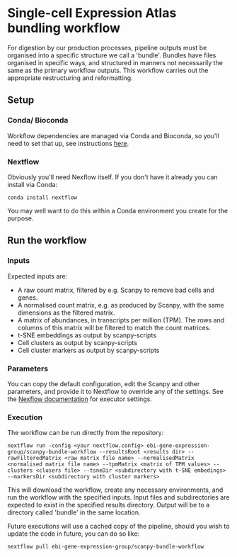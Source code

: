 # Single-cell Expression Atlas bundling workflow

For digestion by our production processes, pipeline outputs must be organised into a specific structure we call a 'bundle'. Bundles have files organised in specific ways, and structured in manners not necessarily the same as the primary workflow outputs. This workflow carries out the appropriate restructuring and reformatting.

## Setup

### Conda/ Bioconda

Workflow dependencies are managed via Conda and Bioconda, so you'll need to set that up, see instructions [here](https://bioconda.github.io/#install-conda). 

### Nextflow

Obviously you'll need Nexflow itself. If you don't have it already you can install via Conda:

```
conda install nextflow
```

You may well want to do this within a Conda environment you create for the purpose.

## Run the workflow

### Inputs

Expected inputs are:

 * A raw count matrix, filtered by e.g. Scanpy to remove bad cells and genes.
 * A normalised count matrix, e.g. as produced by Scanpy, with the same dimensions as the filtered matrix.
 * A matrix of abundances, in transcripts per million (TPM). The rows and columns of this matrix will be filtered to match the count matrices.
 * t-SNE embeddings as output by scanpy-scripts
 * Cell clusters as output by scanpy-scripts
 * Cell cluster markers as output by scanpy-scripts
 
### Parameters
 
You can copy the default configuration, edit the Scanpy and other parameters, and provide it to Nextflow to override any of the settings. See the [Nexflow documentation](https://www.nextflow.io/docs/latest/executor.html) for executor settings.
 
### Execution

The workflow can be run directly from the repository:

```
nextflow run -config <your nextflow.config> ebi-gene-expression-group/scanpy-bundle-workflow --resultsRoot <results dir> --rawFilteredMatrix <raw matrix file name> --normalisedMatrix <normalised matrix file name> --tpmMatrix <matrix of TPM values> --clusters <clusers file> --tsneDir <subdirectory with t-SNE embedings> --markersDir <subdirectory with cluster markers> 
```

This will download the workflow, create any necessary environments, and run the workflow with the specified inputs. Input files and subdirectories are expected to exist in the specified results directory. Output will be to a directory called 'bundle' in the same location.


Future executions will use a cached copy of the pipeline, should you wish to update the code in future, you can do so like:

```
nextflow pull ebi-gene-expression-group/scanpy-bundle-workflow
```

